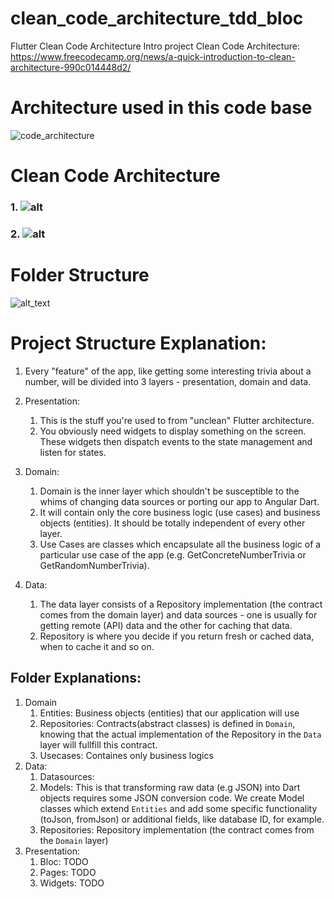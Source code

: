 # clean_code_architecture_tdd_bloc
Flutter Clean Code Architecture Intro project
Clean Code Architecture: https://www.freecodecamp.org/news/a-quick-introduction-to-clean-architecture-990c014448d2/
# Architecture used in this code base
![code_architecture](https://raw.githubusercontent.com/ResoCoder/flutter-tdd-clean-architecture-course/master/architecture-proposal.png)
# Clean Code Architecture
### 1. ![alt](https://cdn-media-1.freecodecamp.org/images/oVVbTLR5gXHgP8Ehlz1qzRm5LLjX9kv2Zri6)
### 2. ![alt](https://cdn-media-1.freecodecamp.org/images/YsN6twE3-4Q4OYpgxoModmx29I8zthQ3f0OR)
# Folder Structure
![alt_text](https://raw.githubusercontent.com/arc-arnob/clean_code_architecture_tdd_bloc/main/reference_images/Screenshot%202023-04-21%20at%2012.53.56%20PM.png)

# Project Structure Explanation:

1. Every "feature" of the app, like getting some interesting trivia about a number, will be divided into 3 layers - presentation, domain and data.
2. Presentation:
    1. This is the stuff you're used to from "unclean" Flutter architecture. 
    2. You obviously need widgets to display something on the screen. These widgets then dispatch events to the state management and listen for states.

3. Domain:
    1. Domain is the inner layer which shouldn't be susceptible to the whims of changing data sources or porting our app to Angular Dart.
    2. It will contain only the core business logic (use cases) and business objects (entities). It should be totally independent of every other layer.
    3. Use Cases are classes which encapsulate all the business logic of a particular use case of the app (e.g. GetConcreteNumberTrivia or GetRandomNumberTrivia).

4. Data:
    1. The data layer consists of a Repository implementation (the contract comes from the domain layer) and data sources - one is usually for getting remote (API) data and the other for caching that data. 
    2. Repository is where you decide if you return fresh or cached data, when to cache it and so on.

## Folder Explanations:

1. Domain
    1. Entities: Business objects (entities) that our application will use
    2. Repositories: Contracts(abstract classes) is defined in `Domain`, knowing that the actual implementation of the Repository in the `Data` layer will fullfill this contract.
    3. Usecases: Containes only business logics
3. Data:
    1. Datasources:
    2. Models: This is that transforming raw data (e.g JSON) into Dart objects requires some JSON conversion code. We create Model classes which extend `Entities` and add some specific functionality (toJson, fromJson) or additional fields, like database ID, for example.
    3. Repositories: Repository implementation (the contract comes from the `Domain` layer)
4. Presentation: 
    1. Bloc: TODO
    2. Pages: TODO
    3. Widgets: TODO


